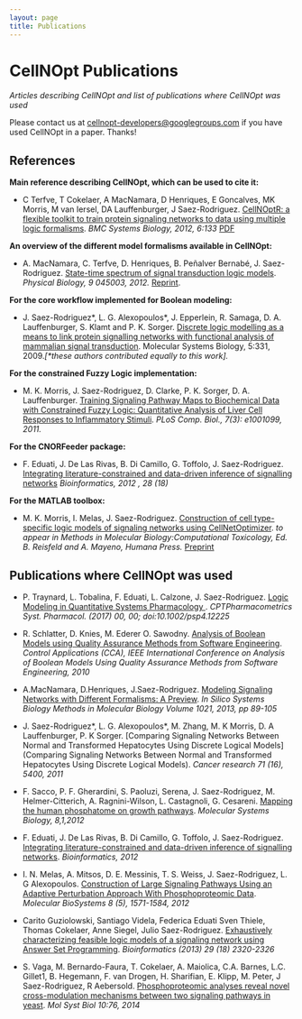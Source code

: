 ```yaml
---
layout: page
title: Publications
---
```


# CellNOpt Publications

*Articles describing CellNOpt and list of publications where CellNOpt was used*

Please contact us at 	[cellnopt-developers@googlegroups.com](	cellnopt-developers@googlegroups.com) if you have used CellNOpt in a paper. Thanks!

## References
**Main reference describing CellNOpt, which can be used to cite it:** 

+ C Terfve, T Cokelaer, A MacNamara, D Henriques, E Goncalves, MK Morris, M van Iersel, DA Lauffenburger, J Saez-Rodriguez. [CellNOptR: a flexible toolkit to train protein signaling networks to data using multiple logic formalisms](http://www.biomedcentral.com/1752-0509/6/133/abstract). _BMC Systems Biology, 2012, 6:133_ [PDF](http://www.biomedcentral.com/content/pdf/1752-0509-6-133.pdf)


**An overview of the different model formalisms available in CellNOpt:** 

+ A. MacNamara, C. Terfve, D. Henriques, B. Peñalver Bernabé, J. Saez-Rodriguez. [State-time spectrum of signal transduction logic models](http://iopscience.iop.org/1478-3975/9/4/045003). _Physical Biology, 9 045003, 2012._ [Reprint](http://iopscience.iop.org/1478-3975/9/4/045003/pdf/1478-3975_9_4_045003.pdf).


**For the core workflow implemented for Boolean modeling:** 

+ J. Saez-Rodriguez*, L. G. Alexopoulos*, J. Epperlein, R. Samaga, D. A. Lauffenburger, S. Klamt and P. K. Sorger. [Discrete logic modelling as a means to link protein signalling networks with functional analysis of mammalian signal transduction](http://www.pubmedcentral.nih.gov/articlerender.fcgi?artid=2824489&tool=pmcentrez&rendertype=abstract). Molecular Systems Biology, 5:331, 2009._[*these authors contributed equally to this work]._


**For the constrained Fuzzy Logic implementation:** 

+ M. K. Morris, J. Saez-Rodriguez, D. Clarke, P. K. Sorger, D. A. Lauffenburger. [Training Signaling Pathway Maps to Biochemical Data with Constrained Fuzzy Logic: Quantitative Analysis of Liver Cell Responses to Inflammatory Stimuli](http://www.pubmedcentral.nih.gov/articlerender.fcgi?artid=3048376&tool=pmcentrez&rendertype=abstract). _PLoS Comp. Biol., 7(3): e1001099, 2011._


**For the CNORFeeder package:** 

+ F. Eduati, J. De Las Rivas, B. Di Camillo, G. Toffolo, J. Saez-Rodriguez. [Integrating literature-constrained and data-driven inference of signalling networks](http://bioinformatics.oxfordjournals.org/content/28/18/2311) _Bioinformatics, 2012 , 28 (18)_


**For the MATLAB toolbox:** 

+ M. K. Morris, I. Melas, J. Saez-Rodriguez. [Construction of cell type-specific logic models of signaling networks using CellNetOptimizer](http://www.ebi.ac.uk/saezrodriguez/files/Morrisetal2011.pdf). _to appear in Methods in Molecular Biology:Computational Toxicology, Ed. B. Reisfeld and A. Mayeno, Humana Press._ [Preprint](http://www.ebi.ac.uk/saezrodriguez/files/Morrisetal2011.pdf)



## Publications where CellNOpt was used

+ P. Traynard, L. Tobalina, F. Eduati, L. Calzone, J. Saez-Rodriguez. [Logic Modeling in Quantitative Systems Pharmacology
](http://onlinelibrary.wiley.com/doi/10.1002/psp4.12225/abstract). _CPTPharmacometrics Syst. Pharmacol. (2017) 00, 00; doi:10.1002/psp4.12225_

+ R. Schlatter, D. Knies, M. Ederer O. Sawodny. [Analysis of Boolean Models using Quality Assurance Methods from Software Engineering](http://ieeexplore.ieee.org/xpl/articleDetails.jsp?arnumber=5611070). _Control Applications (CCA), IEEE International Conference on Analysis of Boolean Models Using Quality Assurance Methods from Software Engineering, 2010_

+ A.MacNamara, D.Henriques, J.Saez-Rodriguez. [Modeling Signaling Networks with Different Formalisms: A Preview](http://link.springer.com/protocol/10.1007/978-1-62703-450-0_5). _In Silico Systems Biology Methods in Molecular Biology Volume 1021, 2013, pp 89-105_

+ J. Saez-Rodriguez*, L. G. Alexopoulos*, M. Zhang, M. K Morris, D. A Lauffenburger, P. K Sorger. [Comparing Signaling Networks Between Normal and Transformed Hepatocytes Using Discrete Logical Models](Comparing Signaling Networks Between Normal and Transformed Hepatocytes Using Discrete Logical Models). _Cancer research 71 (16), 5400, 2011_

+ F. Sacco, P. F. Gherardini, S. Paoluzi, Serena, J. Saez-Rodriguez, M. Helmer-Citterich, A. Ragnini-Wilson, L. Castagnoli, G. Cesareni. [Mapping the human phosphatome on growth pathways](http://www.nature.com/msb/journal/v8/n1/full/msb201236.html). _Molecular Systems Biology, 8,1,2012_

+ F. Eduati, J. De Las Rivas, B. Di Camillo, G. Toffolo, J. Saez-Rodriguez. [Integrating literature-constrained and data-driven inference of signalling networks](http://www.ncbi.nlm.nih.gov/pubmed/22734019). _Bioinformatics, 2012_

+ I. N. Melas, A. Mitsos, D. E. Messinis, T. S. Weiss, J. Saez-Rodriguez, L. G Alexopoulos. [Construction of Large Signaling Pathways Using an Adaptive Perturbation Approach With Phosphoproteomic Data](http://www.ncbi.nlm.nih.gov/pubmed/22446821). _Molecular BioSystems 8 (5), 1571-1584, 2012_

+ Carito Guziolowski, Santiago Videla, Federica Eduati Sven Thiele, Thomas Cokelaer, Anne Siegel, Julio Saez-Rodriguez. [Exhaustively characterizing feasible logic models of a signaling network using Answer Set Programming](http://bioinformatics.oxfordjournals.org/content/early/2013/07/12/bioinformatics.btt393.short). _Bioinformatics (2013) 29 (18) 2320-2326_

+ S. Vaga, M. Bernardo-Faura, T. Cokelaer, A. Maiolica, C.A. Barnes, L.C. Gillet1, B. Hegemann, F. van Drogen, H. Sharifian, E. Klipp, M. Peter, J Saez-Rodriguez, R Aebersold. [Phosphoproteomic analyses reveal novel cross-modulation mechanisms between two signaling pathways in yeast](http://msb.embopress.org/content/10/12/767.long). _Mol Syst Biol 10:76, 2014_

